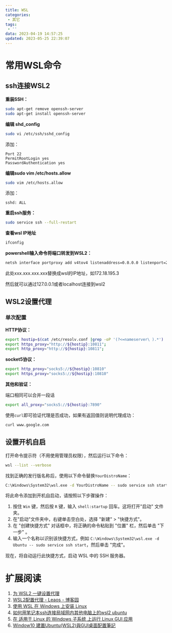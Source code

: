 ```yaml
---
title: WSL
categories:
 - 其它
tags:
 - ''
data: 2023-04-19 14:57:25
updated: 2023-05-25 22:39:07
---
```


# 常用WSL命令

## ssh连接WSL2

**重装SSH：**
```bash
sudo apt-get remove openssh-server
sudo apt-get install openssh-server
```

**编辑 shd_config**
```bash
sudo vi /etc/ssh/sshd_config
```

添加：
```
Port 22
PermitRootLogin yes
PasswordAuthentication yes
```

**编辑sudo vim /etc/hosts.allow**
```bash
sudo vim /etc/hosts.allow
```

添加：
```
sshd: ALL
```

**重启ssh服务：**
```bash
sudo service ssh --full-restart
```

**查看wsl IP地址**
```bash
ifconfig
```

**powershell输入命令将端口转发到WSL2：**
```bash
netsh interface portproxy add v4tov4 listenaddress=0.0.0.0 listenport=22 connectaddress=xxx.xxx.xxx.xxx connectport=22
```
此处xxx.xxx.xxx.xxx替换成wsl的IP地址，如172.18.195.3

然后就可以通过127.0.0.1或者localhost连接到wsl2

## WSL2设置代理

### 单次配置

**HTTP协议：**
```bash
export hostip=$(cat /etc/resolv.conf |grep -oP '(?<=nameserver\ ).*')
export https_proxy="http://${hostip}:10811";
export http_proxy="http://${hostip}:10811";
```

**socket5协议：**
```bash
export http_proxy="socks5://${hostip}:10810"
export https_proxy="socks5://${hostip}:10810"
```

**其他和验证：**

端口相同可以合并一段话
```bash
export all_proxy="socks5://${hostip}:7890"
```

使用`curl`即可验证代理是否成功，如果有返回值则说明代理成功：
```bash
curl www.google.com
```

## 设置开机自启

打开命令提示符（不用使用管理员权限），然后运行以下命令：
```bash
wsl --list --verbose
```

找到正确的发行版名称后，使用以下命令替换`YourDistroName`：

```bash
C:\Windows\System32\wsl.exe -d YourDistroName -- sudo service ssh start
```

将此命令添加到开机自启动，请按照以下步骤操作：

1. 按住 `Win` 键，然后按 `R` 键，输入 `shell:startup` 回车。这将打开"启动" 文件夹。
2. 在"启动"文件夹中，右键单击空白处，选择 "新建" > "快捷方式"。
3. 在 "创建快捷方式" 对话框中，将正确的命令粘贴到 "位置" 栏，然后单击 "下一步" 。
4. 输入一个名称以识别该快捷方式，例如 `C:\Windows\System32\wsl.exe -d Ubuntu -- sudo service ssh start`，然后单击 "完成"。

现在，将自动运行此快捷方式，启动 WSL 中的 SSH 服务器。

# 扩展阅读

1.  [为 WSL2 一键设置代理](https://zhuanlan.zhihu.com/p/153124468)
2. [WSL2配置代理 - Leaos - 博客园](https://www.cnblogs.com/tuilk/p/16287472.html)
3. [使用 WSL 在 Windows 上安装 Linux](https://learn.microsoft.com/zh-cn/windows/wsl/install#step-1---enable-the-windows-subsystem-for-linux)
4. [如何用笔记本ssh连接局域网内其他电脑上的wsl2 ubuntu](https://zhuanlan.zhihu.com/p/357038111)
5. [在 适用于 Linux 的 Windows 子系统 上运行 Linux GUI 应用](https://learn.microsoft.com/zh-cn/windows/wsl/tutorials/gui-apps)
6. [Window10 建置Ubuntu(WSL2)與GUI桌面配置筆記](https://hackmd.io/@JYU/B1zmv1MCU)